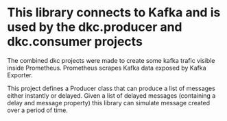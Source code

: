 # This library connects to Kafka and is used by the dkc.producer and dkc.consumer projects
The combined dkc projects were made to create some kafka trafic visible inside Prometheus. Prometheus scrapes Kafka data exposed by Kafka Exporter.

This project defines a Producer class that can produce a list of messages either instantly or delayed. Given a list of delayed messages (containing a delay and message property) this library can simulate message created over a period of time.
